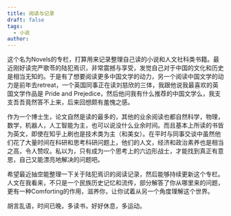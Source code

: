 ```yaml
---
title: 阅读与记录
draft: false
tags:
  - 小说
author:
---
```

这个名为Novels的专栏，打算用来记录整理自己读的小说和人文社科类书籍。最近刚好读完严歌苓的陆犯焉识，非常震撼与享受，发觉自己对于中国的文化和历史是相当无知的。于是有了想要阅读更多中国文学的动力，另一个阅读中国文学的动力是前年去retreat，一个英国同事正在读刘慈欣的三体，我跟他说我最喜欢的英国文学作品是 Pride and Prejedice，然后他问我有什么推荐的中国文学么，我支支吾吾竟然答不上来，后来回想颇有羞愧之感。

作为一个博士生，论文自然是读的最多的，其他的业余阅读也都自然科学，物理，数学，机器人，人工智能为主，也可以说没什么业余时间。而且基本上所读的书皆为英文，即使在知乎上刷也是技术类为主（和美女）。在平时与同事交谈中虽然他们花了大量时间在科研和思考科研问题上，他们的人文，经济和政治素养也是相当之高，令人赞叹。私以为，只有成为一个思考上的六边形战士，才能找到真正有意思，自己又能漂亮地解决的问题吧。

希望最近抽空能整理一下关于陆犯焉识的阅读记录，然后能够持续更新这个专栏。人文在我看来，不只是一个民族历史记忆和流传，部分解答了你从哪里来的问题，更有一种Comforting的作用，滋养你，让你试着从另一个角度理解这个世界。

胡言乱语，时间已晚，多读书，好好休息，多运动。